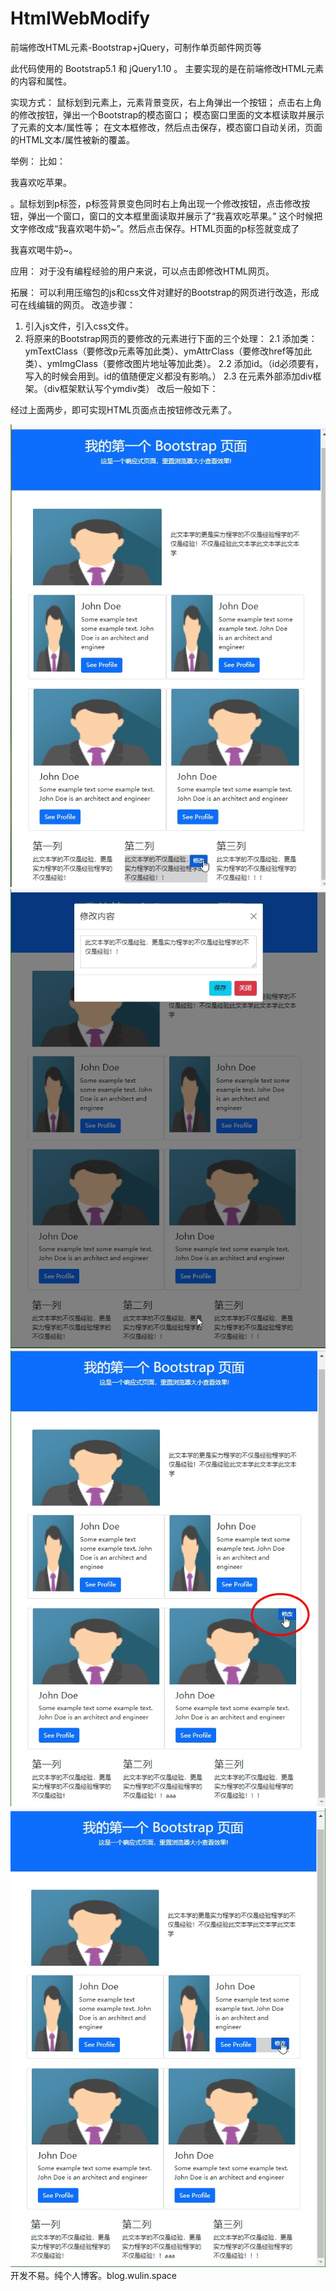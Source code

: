 # HtmlWebModify
前端修改HTML元素-Bootstrap+jQuery，可制作单页邮件网页等

此代码使用的 Bootstrap5.1 和 jQuery1.10 。
主要实现的是在前端修改HTML元素的内容和属性。

实现方式：
鼠标划到元素上，元素背景变灰，右上角弹出一个按钮；
点击右上角的修改按钮，弹出一个Bootstrap的模态窗口；
模态窗口里面的文本框读取并展示了元素的文本/属性等；
在文本框修改，然后点击保存，模态窗口自动关闭，页面的HTML文本/属性被新的覆盖。

举例：
比如：<p>我喜欢吃苹果。</p>。鼠标划到p标签，p标签背景变色同时右上角出现一个修改按钮，点击修改按钮，弹出一个窗口，窗口的文本框里面读取并展示了“我喜欢吃苹果。”
这个时候把文字修改成“我喜欢喝牛奶~”。然后点击保存。HTML页面的p标签就变成了<p>我喜欢喝牛奶~。</p>

应用：
对于没有编程经验的用户来说，可以点击即修改HTML网页。

拓展：
可以利用压缩包的js和css文件对建好的Bootstrap的网页进行改造，形成可在线编辑的网页。
改造步骤：
1. 引入js文件，引入css文件。
2. 将原来的Bootstrap网页的要修改的元素进行下面的三个处理：
	2.1 添加类：ymTextClass（要修改p元素等加此类）、ymAttrClass（要修改href等加此类）、ymImgClass（要修改图片地址等加此类）。
	2.2 添加id。（id必须要有，写入的时候会用到。id的值随便定义都没有影响。）
	2.3 在元素外部添加div框架。（div框架默认写个ymdiv类）
	改后一般如下：

经过上面两步，即可实现HTML页面点击按钮修改元素了。

![元素上的按钮](https://github.com/meetuyu/HtmlWebModify/blob/main/1.jpg)
![点击按钮弹出模态窗口](https://github.com/meetuyu/HtmlWebModify/blob/main/2.jpg)
![图片可以改src链接地址](https://github.com/meetuyu/HtmlWebModify/blob/main/3.jpg)
![标题也能改](https://github.com/meetuyu/HtmlWebModify/blob/main/4.jpg)
开发不易。纯个人博客。blog.wulin.space
